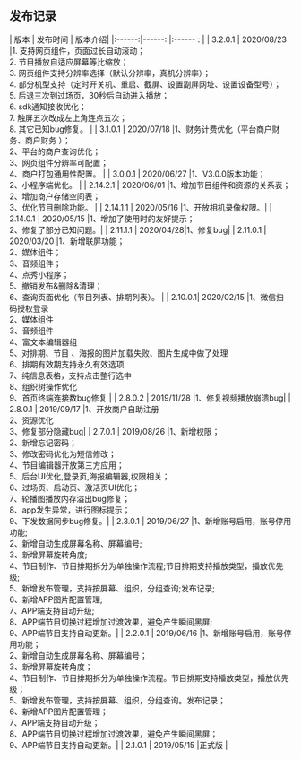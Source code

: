  ## 发布记录
| 版本 | 发布时间 | 版本介绍|
|:------:|------: |:------ : |
| 3.2.0.1 | 2020/08/23 |1. 支持网页组件，页面过长自动滚动；<br>2. 节目播放自适应屏幕等比缩放；<br>3. 网页组件支持分辨率选择（默认分辨率，真机分辨率）；<br>4. 部分机型支持（定时开关机、重启、截屏、设置副屏网址、设置设备型号）；<br>5. 后退三次到过场页，30秒后自动进入播放；<br>6. sdk通知接收优化；<br>7. 触屏五次改成左上角连点五次；<br>8. 其它已知bug修复。 |
| 3.1.0.1 | 2020/07/18 |1、财务计费优化（平台商户财务、商户财务 ）；<br>2、平台的商户查询优化；<br>3、网页组件分辨率可配置；<br>4、商户打包通用性配置。 |
| 3.0.0.1 | 2020/06/27 |1、V3.0.0版本功能；<br>2、小程序端优化。 |
| 2.14.2.1  | 2020/06/01 |1、增加节目组件和资源的关系表；<br>2、增加商户存储空间表；<br>3、优化节目删除功能。 |
| 2.14.1.1   | 2020/05/16 |1、开放相机录像权限。|
| 2.14.0.1 | 2020/05/15 |1、增加了使用时的友好提示；<br>2、修复了部分已知问题。|
| 2.11.1.1   | 2020/04/28|1、修复bug|
| 2.11.0.1  | 2020/03/20 |1、新增联屏功能；<br>2、媒体组件；<br>3、音频组件；<br>4、点秀小程序；<br>5、撤销发布&删除&清理；<br>6、查询页面优化（节目列表、排期列表）。 |
| 2.10.0.1| 2020/02/15 |1、微信扫码授权登录<br>2、媒体组件<br>3、音频组件<br>4、富文本编辑器组<br>5、对排期、节目 、海报的图片加载失败、图片生成中做了处理<br>6、排期有效期支持永久有效选项<br>7、纯信息表格，支持点击整行选中<br>8、组织树操作优化<br>9、首页终端连接数bug修复 |
| 2.8.0.2  | 2019/11/28 |1、修复视频播放崩溃bug|
| 2.8.0.1  | 2019/09/17 |1、开放商户自助注册<br>2、资源优化<br>3、修复部分隐藏bug|
| 2.7.0.1 | 2019/08/26 |1、新增权限；<br>2、新增忘记密码；<br>3、修改密码优化为短信修改；<br>4、节目编辑器开放第三方应用；<br>5、后台UI优化,登录页,海报编辑器,权限相关；<br>6、过场页、启动页、激活页UI优化；<br>7、轮播图播放内存溢出bug修复；<br>8、app发生异常，进行图标提示；<br>9、下发数据同步bug修复。|
| 2.3.0.1 | 2019/06/27 |1、新增账号启用，账号停用功能;<br>2、新增自动生成屏幕名称、屏幕编号;<br>3、新增屏幕旋转角度;<br>4、节目制作、节目排期拆分为单独操作流程;节目排期支持播放类型，播放优先级;<br>5、新增发布管理，支持按屏幕、组织，分组查询;发布记录;<br>6、新增APP图片配置管理;<br>7、APP端支持自动升级;<br>8、APP端节目切换过程增加过渡效果，避免产生瞬间黑屏;<br>9、APP端节目支持自动更新。|
| 2.2.0.1 | 2019/06/16 |1、新增账号启用，账号停用功能；<br>2、新增自动生成屏幕名称、屏幕编号；<br>3、新增屏幕旋转角度；<br>4、节目制作、节目排期拆分为单独操作流程。节目排期支持播放类型，播放优先级；<br>5、新增发布管理，支持按屏幕、组织，分组查询。发布记录；<br>6、新增APP图片配置管理；<br>7、APP端支持自动升级；<br>8、APP端节目切换过程增加过渡效果，避免产生瞬间黑屏；<br>9、APP端节目支持自动更新。|
| 2.1.0.1 | 2019/05/15 |正式版 |

